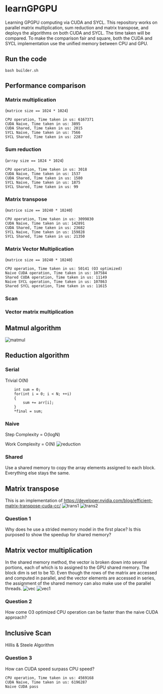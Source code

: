 # learnGPGPU
Learning GPGPU computing via CUDA and SYCL. This repository works on parallel matrix multiplication, sum reduction and matrix transpose, and deploys the algorithms on both CUDA and SYCL. The time taken will be compared. To make the comparison fair and square, both the CUDA and SYCL implementation use the unified memory between CPU and GPU.
## Run the code
`bash builder.sh`
## Performance comparison
### Matrix multiplication
(`matrice size == 1024 * 1024`)
```
CPU operation, Time taken in us: 6167371
CUDA Naive, Time taken in us: 3895
CUDA Shared, Time taken in us: 2015
SYCL Naive, Time taken in us: 7566
SYCL Shared, Time taken in us: 2287
```
### Sum reduction
(`array size == 1024 * 1024`)
```
CPU operation, Time taken in us: 3018
CUDA Naive, Time taken in us: 1537
CUDA Shared, Time taken in us: 1580
SYCL Naive, Time taken in us: 1875
SYCL Shared, Time taken in us: 99
```
### Matrix transpose
(`matrice size == 10240 * 10240`)
```
CPU operation, Time taken in us: 3099830
CUDA Naive, Time taken in us: 142891
CUDA Shared, Time taken in us: 23682
SYCL Naive, Time taken in us: 159828
SYCL Shared, Time taken in us: 21350
```
### Matrix Vector Multiplication
(`matrice size == 10240 * 10240`)
```
CPU operation, Time taken in us: 50141 (O3 optimized)
Naive CUDA operation, Time taken in us: 107584
Shared CUDA operation, Time taken in us: 11149
Naive SYCL operation, Time taken in us: 107863
Shared SYCL operation, Time taken in us: 11615
```
### Scan
### Vector matrix multiplication

## Matmul algorithm
![matmul](figures/f36a9ec57abdae322bd116c18df0cbe.jpg)
## Reduction algorithm
### Serial
Trivial O(N)
```
    int sum = 0;
    for(int i = 0; i < N; ++i)
    {
        sum += arr[i];
    }
    *final = sum;
```
### Naive
Step Complexity = O(logN)

Work Complexity = O(N)
![reduction](figures/reduction.jpg)
### Shared
Use a shared memory to copy the array elements assigned to each block. Everything else stays the same.

## Matrix transpose
This is an implementation of https://developer.nvidia.com/blog/efficient-matrix-transpose-cuda-cc/
![trans1](figures/trans1.bmp)
![trans2](figures/trans2.bmp)
### Question 1
Why does he use a strided memory model in the first place? Is this purposed to show the speedup for shared memory?

## Matrix vector multiplication
In the shared memory method, the vector is broken down into several portions, each of which is to assigned to the GPU shared memory. The block dim is set to be 1D. Even though the rows of the matrix are accessed and computed in parallel, and the vector elements are accessed in series, the assignment of the shared memory can also make use of the parallel threads.
![vec](figures/vec.bmp)
![vec1](figures/vec1.bmp)
### Question 2
How come O3 optimized CPU operation can be faster than the naive CUDA approach?

## Inclusive Scan
Hillis & Steele Algorithm
### Question 3
How can CUDA speed surpass CPU speed?
```
CPU operation, Time taken in us: 4569168
CUDA Naive, Time taken in us: 6196287
Naive CUDA pass
```